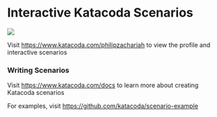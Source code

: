 # Interactive Katacoda Scenarios

[![](http://shields.katacoda.com/katacoda/philipzachariah/count.svg)](https://www.katacoda.com/philipzachariah "Get your profile on Katacoda.com")

Visit https://www.katacoda.com/philipzachariah to view the profile and interactive scenarios

### Writing Scenarios
Visit https://www.katacoda.com/docs to learn more about creating Katacoda scenarios

For examples, visit https://github.com/katacoda/scenario-example
